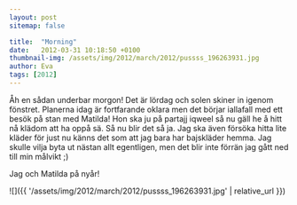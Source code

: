 ```yaml
---
layout: post
sitemap: false

title:  "Morning"
date:   2012-03-31 10:18:50 +0100
thumbnail-img: /assets/img/2012/march/2012/pussss_196263931.jpg
author: Eva
tags: [2012]
---
```


Åh en sådan underbar morgon! Det är lördag och solen skiner in igenom fönstret. Planerna idag är fortfarande oklara men det börjar iallafall med ett besök på stan med Matilda! Hon ska ju på partajj iqweel så nu gäll he å hitt nå klädom att ha oppå sä. Så nu blir det så ja. Jag ska även försöka hitta lite kläder för just nu känns det som att jag bara har bajskläder hemma. Jag skulle vilja byta ut nästan allt egentligen, men det blir inte förrän jag gått ned till min målvikt ;)












Jag och Matilda på nyår!

![]({{ '/assets/img/2012/march/2012/pussss_196263931.jpg'  | relative_url }})

